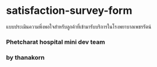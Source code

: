 # satisfaction-survey-form
แบบประเมินความพึ่งพอใจสำหรับลูกค้าที่เข้ามารับบริการในโรงพยาบาลเพชรรัตน์



### Phetcharat hospital mini dev team
### by thanakorn
